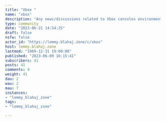 ```yaml
---
title: "Xbox " 
name: "xbox"
description: "Any news/discussions related to Xbox consoles environment"
type: community
date: "2023-06-21 14:54:25"
draft: false
nsfw: false
actor_id: "https://lemmy.blahaj.zone/c/xbox"
host: lemmy.blahaj.zone
lastmod: "1969-12-31 19:00:00"
published: "2023-06-09 16:15:41"
subscribers: 41
posts: 41
comments: 9
weight: 41
dau: 2
wau: 2
mau: 7
instances:
- "lemmy_blahaj_zone"
tags: 
- "lemmy_blahaj_zone"

---
```

